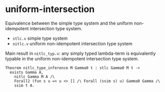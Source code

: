 # uniform-intersection
Equivalence between the simple type system and the uniform non-idempotent intersection type system.

- `stlc.v`
  simple type system
- `nitlc.v`
  uniform non-idempotent intersection type system

Main result in `nitlc_typ.v`: any simply typed lambda-term is equivalently typable in the uniform non-idempotent intersection type system.
```
Theorem nitlc_type_inference M Gamma0 t : stlc Gamma0 M t ->
  exists Gamma A,
    nitlc Gamma M A /\
    Forall2 (fun s u => u <> [] /\ Forall (ssim s) u) Gamma0 Gamma /\
    ssim t A.
```